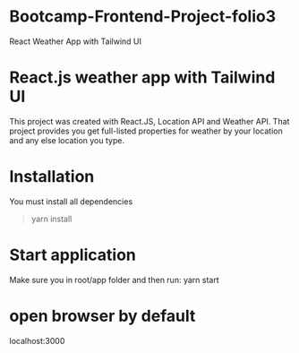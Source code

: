 # Bootcamp-Frontend-Project-folio3
React Weather App with Tailwind UI

# React.js weather app with Tailwind UI
This project was created with React.JS, Location API and Weather API. That project provides you get full-listed properties for weather by your location and any else location you type.

# Installation
You must install all dependencies
>yarn install

# Start application
Make sure you in root/app folder and then run:
yarn start 

# open browser by default
localhost:3000

